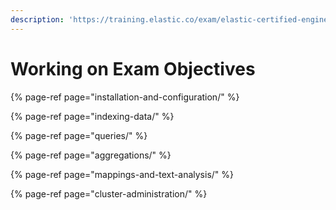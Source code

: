 ```yaml
---
description: 'https://training.elastic.co/exam/elastic-certified-engineer#objectives'
---
```


# Working on Exam Objectives

{% page-ref page="installation-and-configuration/" %}

{% page-ref page="indexing-data/" %}

{% page-ref page="queries/" %}

{% page-ref page="aggregations/" %}

{% page-ref page="mappings-and-text-analysis/" %}

{% page-ref page="cluster-administration/" %}

